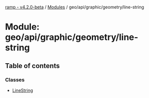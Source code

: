 [ramp - v4.2.0-beta](../README.md) / [Modules](../modules.md) / geo/api/graphic/geometry/line-string

# Module: geo/api/graphic/geometry/line-string

## Table of contents

### Classes

- [LineString](../classes/geo_api_graphic_geometry_line_string.LineString.md)
